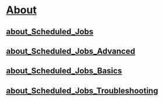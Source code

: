 #  [About]()
##  [about_Scheduled_Jobs](about_scheduled_jobs.md)
##  [about_Scheduled_Jobs_Advanced](about_scheduled_jobs_advanced.md)
##  [about_Scheduled_Jobs_Basics](about_scheduled_jobs_basics.md)
##  [about_Scheduled_Jobs_Troubleshooting](about_scheduled_jobs_troubleshooting.md)
